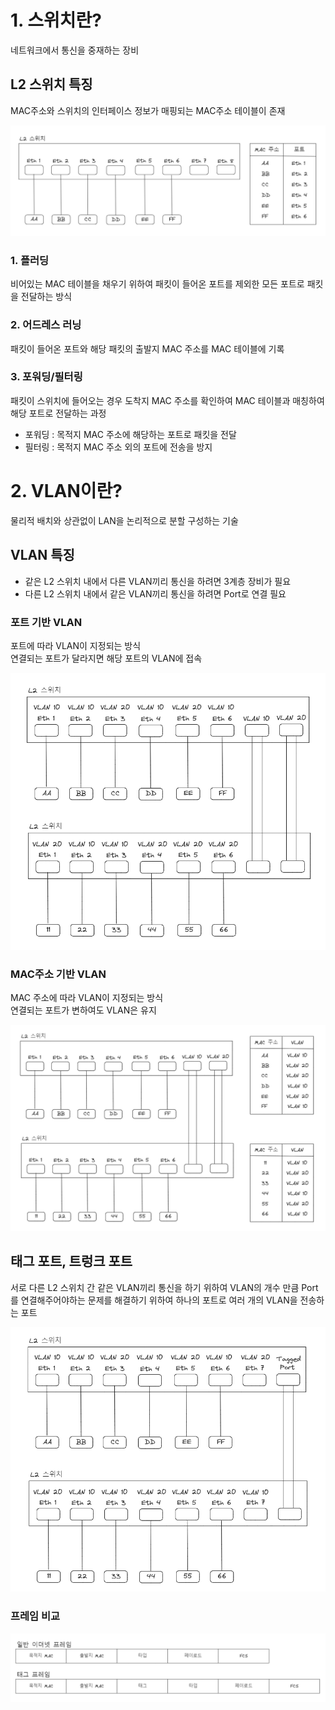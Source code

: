# **1. 스위치란?**

네트워크에서 통신을 중재하는 장비

## L2 스위치 특징

MAC주소와 스위치의 인터페이스 정보가 매핑되는 MAC주소 테이블이 존재

<img src = "/assets/Pasted image 20231101145538.png">

### 1. 플러딩

비어있는 MAC 테이블을 채우기 위하여 패킷이 들어온 포트를 제외한 모든 포트로 패킷을 전달하는 방식

### 2. 어드레스 러닝

패킷이 들어온 포트와 해당 패킷의 출발지 MAC 주소를 MAC 테이블에 기록

### 3. 포워딩/필터링

패킷이 스위치에 들어오는 경우 도착지 MAC 주소를 확인하여 MAC 테이블과 매칭하여 해당 포트로 전달하는 과정

- 포워딩 : 목적지 MAC 주소에 해당하는 포트로 패킷을 전달
- 필터링 : 목적지 MAC 주소 외의 포트에 전송을 방지

# **2. VLAN이란?**

물리적 배치와 상관없이 LAN을 논리적으로 분할 구성하는 기술

## VLAN 특징

- 같은 L2 스위치 내에서 다른 VLAN끼리 통신을 하려면 3계층 장비가 필요
- 다른 L2 스위치 내에서 같은 VLAN끼리 통신을 하려면 Port로 연결 필요

### 포트 기반 VLAN

포트에 따라 VLAN이 지정되는 방식   
연결되는 포트가 달라지면 해당 포트의 VLAN에 접속

<img src = "/assets/Pasted image 20231101150251.png">

### MAC주소 기반 VLAN

MAC 주소에 따라 VLAN이 지정되는 방식   
연결되는 포트가 변하여도 VLAN은 유지

<img src = "/assets/Pasted image 20231101150910.png">

## 태그 포트, 트렁크 포트

서로 다른 L2 스위치 간 같은 VLAN끼리 통신을 하기 위하여 VLAN의 개수 만큼 Port를 연결해주어야하는 문제를 해결하기 위하여 하나의 포트로 여러 개의 VLAN을 전송하는 포트

<img src = "/assets/Pasted image 20231101150451.png">

### 프레임 비교

<img src = "/assets/Pasted image 20231101151401.png">
